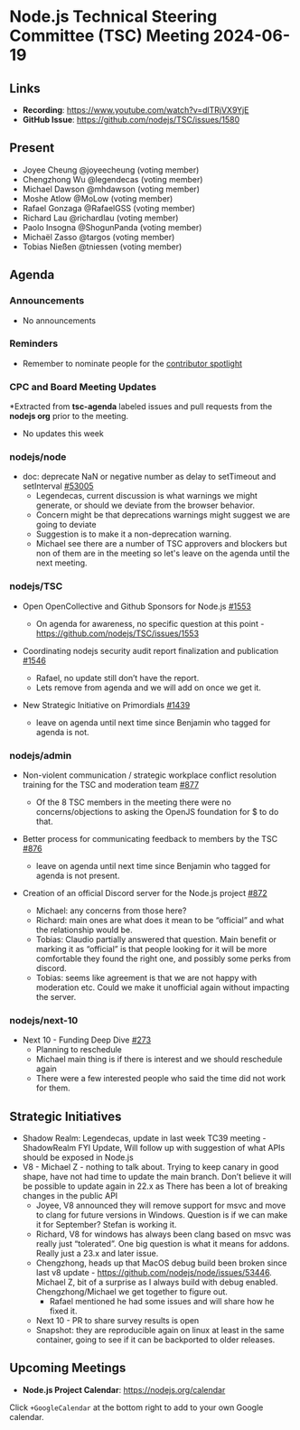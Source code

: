 # Node.js Technical Steering Committee (TSC) Meeting 2024-06-19

## Links

* **Recording**:  <https://www.youtube.com/watch?v=dlTRjVX9YjE>
* **GitHub Issue**: <https://github.com/nodejs/TSC/issues/1580>

## Present

* Joyee Cheung @joyeecheung (voting member)
* Chengzhong Wu @legendecas (voting member)
* Michael Dawson @mhdawson (voting member)
* Moshe Atlow @MoLow (voting member)
* Rafael Gonzaga @RafaelGSS (voting member)
* Richard Lau @richardlau (voting member)
* Paolo Insogna @ShogunPanda (voting member)
* Michaël Zasso @targos (voting member)
* Tobias Nießen @tniessen (voting member)

## Agenda

### Announcements

* No announcements

### Reminders

* Remember to nominate people for the [contributor spotlight](https://github.com/nodejs/node/blob/main/doc/contributing/reconizing-contributors.md#bi-monthly-contributor-spotlight)

### CPC and Board Meeting Updates

*Extracted from **tsc-agenda** labeled issues and pull requests from the **nodejs org** prior to the meeting.

* No updates this week

### nodejs/node

* doc: deprecate NaN or negative number as delay to setTimeout and setInterval [#53005](https://github.com/nodejs/node/pull/53005)
  * Legendecas, current discussion is what warnings we might generate, or should we deviate
    from the browser behavior.
  * Concern might be that deprecations warnings might suggest we are going to deviate
  * Suggestion is to make it a non-deprecation warning.
  * Michael see there are a number of TSC approvers and blockers but non of them are in the
    meeting so let's leave on the agenda until the next meeting.

### nodejs/TSC

* Open OpenCollective and Github Sponsors for Node.js [#1553](https://github.com/nodejs/TSC/issues/1553)
  * On agenda for awareness, no specific question at this point - <https://github.com/nodejs/TSC/issues/1553>

* Coordinating nodejs security audit report finalization and publication
[#1546](https://github.com/nodejs/TSC/issues/1546)
  * Rafael, no update still don’t have the report.
  * Lets remove from agenda and we will add on once we get it.

* New Strategic Initiative on Primordials [#1439](https://github.com/nodejs/TSC/issues/1439)
  * leave on agenda until next time since Benjamin who tagged for agenda is not.

### nodejs/admin

* Non-violent communication / strategic workplace conflict resolution training for the TSC and moderation team [#877](https://github.com/nodejs/admin/issues/877)
  * Of the 8 TSC members in the meeting there were no concerns/objections to asking the OpenJS foundation for $ to do that.

* Better process for communicating feedback to members by the TSC [#876](https://github.com/nodejs/admin/issues/876)
  * leave on agenda until next time since Benjamin who tagged for agenda is not present.

* Creation of an official Discord server for the Node.js project [#872](https://github.com/nodejs/admin/issues/872)
  * Michael: any concerns from those here?
  * Richard: main ones are what does it mean to be “official” and what the relationship would be.
  * Tobias: Claudio partially answered that question. Main benefit or marking it as “official” is that
    people looking for it will be more comfortable they found the right one, and possibly some
    perks from discord.
  * Tobias: seems like agreement is that we are not happy with moderation etc. Could we make it
    unofficial again without impacting the server.

### nodejs/next-10

* Next 10 - Funding Deep Dive [#273](https://github.com/nodejs/next-10/issues/273)
  * Planning to reschedule
  * Michael main thing is if there is interest and we should reschedule again
  * There were a few interested people who said the time did not work for them.

## Strategic Initiatives

* Shadow Realm: Legendecas, update in last week TC39 meeting - ShadowRealm FYI Update, Will follow up with suggestion of what APIs should be exposed in Node.js
* V8 - Michael Z - nothing to talk about. Trying to keep canary in good shape, have not had
  time to update the main branch. Don’t believe it will be possible to update again in 22.x as
  There has been a lot of breaking changes in the public API
  * Joyee, V8 announced they will remove support for msvc and move to clang for future
    versions in Windows. Question is if we can make it for September? Stefan is working
    it.
  * Richard, V8 for windows has always been clang based on msvc was really just “tolerated”.
    One big question is what it means for addons. Really just a 23.x and later issue.
  * Chengzhong, heads up that MacOS debug build been broken since last v8 update -
    <https://github.com/nodejs/node/issues/53446>. Michael Z, bit of a surprise as I always build
    with debug enabled.  Chengzhong/Michael we get together to figure out.
    * Rafael mentioned he had some issues and will share how he fixed it.
  * Next 10 - PR to share survey results is open
  * Snapshot: they are reproducible again on  linux at least in the same container, going to see if
    it can be backported to older releases.

## Upcoming Meetings

* **Node.js Project Calendar**: <https://nodejs.org/calendar>

Click `+GoogleCalendar` at the bottom right to add to your own Google calendar.
